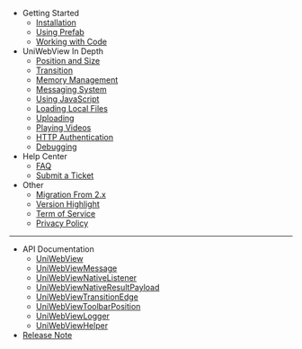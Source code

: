 - Getting Started
    - [Installation](/archived/3.5/installation.md)
    - [Using Prefab](/archived/3.5/using-prefab.md)
    - [Working with Code](/archived/3.5/working-with-code.md)
- UniWebView In Depth
    - [Position and Size](/archived/3.5/position-and-size.md)
    - [Transition](/archived/3.5/transition.md)
    - [Memory Management](/archived/3.5/memory-management.md)
    - [Messaging System](/archived/3.5/messaging-system.md)
    - [Using JavaScript](/archived/3.5/using-javascript.md)
    - [Loading Local Files](/archived/3.5/loading-local-files.md)
    - [Uploading](/archived/3.5/uploading.md)
    - [Playing Videos](/archived/3.5/playing-videos.md)
    - [HTTP Authentication](/archived/3.5/http-auth.md)
    - [Debugging](/archived/3.5/debugging.md)
- Help Center
    - [FAQ](/archived/3.5/faq.md)
    - [Submit a Ticket](https://onevcat.zendesk.com/hc/en-us/requests/new)
- Other
    - [Migration From 2.x](migration-guide.md)
    - [Version Highlight](version-highlight.md)
    - [Term of Service](tos.md)
    - [Privacy Policy](privacy.md)
---
- API Documentation
    - [UniWebView](/archived/3.5/api/uniwebview.html)
    - [UniWebViewMessage](/archived/3.5/api/uniwebviewmessage.html)
    - [UniWebViewNativeListener](/archived/3.5/api/uniwebviewnativelistener.html)
    - [UniWebViewNativeResultPayload](/archived/3.5/api/uniwebviewnativeresultpayload.html)
    - [UniWebViewTransitionEdge](/archived/3.5/api/uniwebviewtransitionedge.html)
    - [UniWebViewToolbarPosition](/archived/3.5/api/uniwebviewtoolbarposition.html)
    - [UniWebViewLogger](/archived/3.5/api/uniwebviewlogger.html)
    - [UniWebViewHelper](/archived/3.5/api/uniwebviewhelper.html)
- [Release Note](release-note)